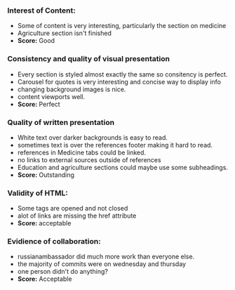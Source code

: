 ### Interest of Content:
- Some of content is very interesting, particularly the section on medicine
- Agriculture section isn't finished
- **Score:** Good

### Consistency and quality of visual presentation
- Every section is styled almost exactly the same so consitency is perfect.
- Carousel for quotes is very interesting and concise way to display info
- changing background images is nice.
- content viewports well.	
- **Score:** Perfect

### Quality of written presentation
- White text over darker backgrounds is easy to read.
- sometimes text is over the references footer making it hard to read.
- references in Medicine tabs could be linked.
- no links to external sources outside of references
- Education and agriculture sections could maybe use some subheadings.
- **Score:** Outstanding

### Validity of HTML:
- Some tags are opened and not closed
- alot of links are missing the href attribute
- **Score:** acceptable


### Evidience of collaboration:
- russianambassador did much more work than everyone else.
- the majority of commits were on wednesday and thursday
- one person didn't do anything?
- **Score:** Acceptable

